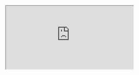 <iframe src="https://gist.github.com/phortonssf/61b06dac07a80c4aa0d35a6aaf342d0c.js"  height="200px" width="400px"> </iframe>

